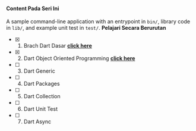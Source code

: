 #### Content Pada Seri Ini
A sample command-line application with an entrypoint in `bin/`, library code
in `lib/`, and example unit test in `test/`. **Pelajari Secara Berurutan**
- [X] 1. Brach Dart Dasar **[click here](https://github.com/04burhanuddin/Belajar-Pemrograman-Dart/tree/01-dart-dasar)**
- [X] 2. Dart Object Oriented Programming **[click here](https://github.com/04burhanuddin/Belajar-Pemrograman-Dart/tree/02-dart-oop)**
- [ ] 3. Dart Generic
- [ ] 4. Dart Packages
- [ ] 5. Dart Collection
- [ ] 6. Dart Unit Test
- [ ] 7. Dart Async